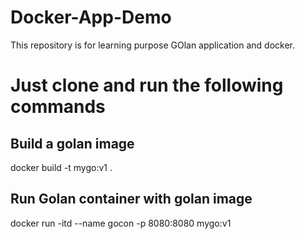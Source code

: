 # Docker-App-Demo
 This repository is for learning purpose GOlan application and docker. 
 # Just clone and run the following commands
 ## Build a golan image 
 docker build -t mygo:v1 .
 ## Run Golan container with golan image 
 docker run -itd --name gocon -p 8080:8080 mygo:v1 
